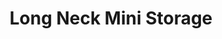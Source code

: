---
title: "Long Neck Mini Storage"
url: /millsboro/long-neck-mini-storage/
shop: storage rental
---
